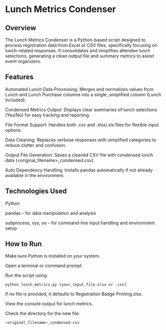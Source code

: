 # Lunch Metrics Condenser
## Overview
The Lunch Metrics Condenser is a Python-based script designed to process registration data from Excel or CSV files, specifically focusing on lunch-related responses. It consolidates and simplifies attendee lunch selections, generating a clean output file and summary metrics to assist event organizers.

## Features
Automated Lunch Data Processing: Merges and normalizes values from Lunch and Lunch Purchase columns into a single, simplified column (Lunch Included).

Condensed Metrics Output: Displays clear summaries of lunch selections (Yes/No) for easy tracking and reporting.

File Format Support: Handles both .csv and .xlsx/.xls files for flexible input options.

Data Cleaning: Replaces verbose responses with simplified categories to reduce clutter and confusion.

Output File Generation: Saves a cleaned CSV file with condensed lunch data (<original_filename>_condensed.csv).

Auto Dependency Handling: Installs pandas automatically if not already available in the environment.

## Technologies Used
Python

pandas – for data manipulation and analysis

subprocess, sys, os – for command-line input handling and environment setup

## How to Run
Make sure Python is installed on your system.

Open a terminal or command prompt.

Run the script using:

```
python lunch_metrics.py [your_input_file.xlsx or .csv]
```
If no file is provided, it defaults to Registration Badge Printing.xlsx.

View the console output for lunch metrics.

Check the directory for the new file:

```php
<original_filename>_condensed.csv
```
